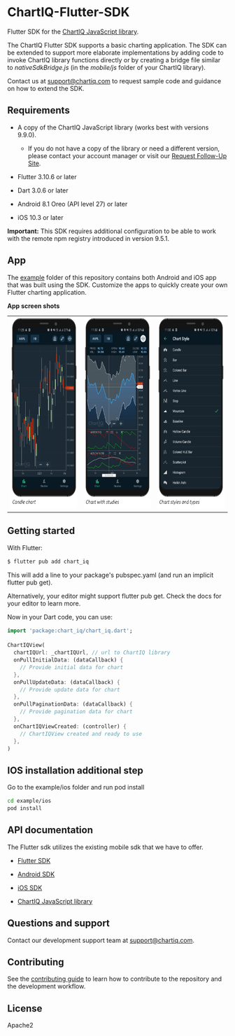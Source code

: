 # ChartIQ-Flutter-SDK

Flutter SDK for the [ChartIQ JavaScript library](https://documentation.chartiq.com).

The ChartIQ Flutter SDK supports a basic charting application. The SDK can be extended to support more elaborate implementations by adding code to invoke ChartIQ library functions directly or by creating a bridge file similar to *nativeSdkBridge.js* (in the *mobile/js* folder of your ChartIQ library).

Contact us at <support@chartiq.com> to request sample code and guidance on how to extend the SDK.

## Requirements

- A copy of the ChartIQ JavaScript library (works best with versions 9.9.0).
  - If you do not have a copy of the library or need a different version, please contact your account manager or visit our <a href="https://pages.marketintelligence.spglobal.com/ChartIQ-Follow-up-Request.html" target="_blank">Request Follow-Up Site</a>.

- Flutter 3.10.6 or later
- Dart 3.0.6 or later
- Android 8.1 Oreo (API level 27) or later
- iOS 10.3 or later

**Important:** This SDK requires additional configuration to be able to work with the remote npm registry introduced in version 9.5.1.

## App

The [example](https://github.com/ChartIQ/ChartIQ-Flutter-SDK/tree/main/example) folder of this repository contains both Android and iOS app that was built using the SDK. Customize the apps to quickly create your own Flutter charting application.

**App screen shots**

<table>
  <tr>
    <td><img src="https://github.com/ChartIQ/ChartIQ-Android-SDK/blob/main/screenshots/Candle_Chart.png?raw=true" alt="Candle chart" width="200" height="440"/></td>
    <td><img src="https://github.com/ChartIQ/ChartIQ-Android-SDK/blob/main/screenshots/Chart_with_Studies.png?raw=true" alt="Chart with studies" width="200" height="440"/></td>
    <td><img src="https://github.com/ChartIQ/ChartIQ-Android-SDK/blob/main/screenshots/Chart_Styles_and_Types.png?raw=true" alt="Chart styles and types" width="200" height="440"/></td>
  </tr>
</table>

## Getting started

With Flutter:

```bash
$ flutter pub add chart_iq
```

This will add a line to your package's pubspec.yaml (and run an implicit flutter pub get).

Alternatively, your editor might support flutter pub get. Check the docs for your editor to learn more.

Now in your Dart code, you can use:

```dart
import 'package:chart_iq/chart_iq.dart';

ChartIQView(
  chartIQUrl: _chartIQUrl, // url to ChartIQ library
  onPullInitialData: (dataCallback) {
    // Provide initial data for chart
  },
  onPullUpdateData: (dataCallback) {
    // Provide update data for chart
  },
  onPullPaginationData: (dataCallback) {
    // Provide pagination data for chart
  },
  onChartIQViewCreated: (controller) {
    // ChartIQView created and ready to use
  },
)
```

## IOS installation additional step

Go to the example/ios folder and run pod install

```sh
cd example/ios
pod install
```

## API documentation

The Flutter sdk utilizes the existing mobile sdk that we have to offer.

- [Flutter SDK](https://pub.dev/documentation/chart_iq/latest/)

- [Android SDK](https://documentation.chartiq.com/android-sdk/)

- [iOS SDK](https://documentation.chartiq.com/ios-sdk/)

- [ChartIQ JavaScript library](https://documentation.chartiq.com)

## Questions and support

Contact our development support team at <support@chartiq.com>.

## Contributing

See the [contributing guide](https://github.com/ChartIQ/ChartIQ-Flutter-SDK/tree/main/CONTRIBUTING.md) to learn how to contribute to the repository and the development workflow.

## License

Apache2